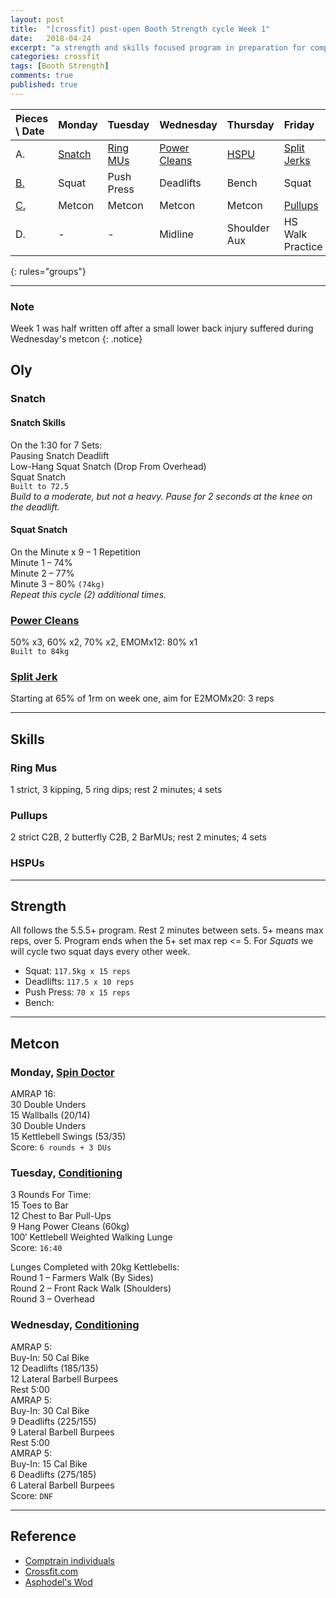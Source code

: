 ```yaml
---
layout: post
title:  "[crossfit] post-open Booth Strength cycle Week 1"
date:   2018-04-24
excerpt: "a strength and skills focused program in preparation for competitions in Asia"
categories: crossfit
tags: [Booth Strength]
comments: true
published: true
---
```


| Pieces \ Date   | Monday         | Tuesday             | Wednesday            | Thursday        | Friday              | Saturday       | Sunday         |
|:--------------- |:-------------- |:------------------- |:-------------------- |:--------------- |:------------------- |:-------------- |:-------------- |
| A.              | [Snatch](#oly) | [Ring MUs](#skills) | [Power Cleans](#oly) | [HSPU](#skills) | [Split Jerks](#oly) | **_Rest Day_** | **_Rest Day_** |
| [B.](#strength) | Squat          | Push Press          | Deadlifts            | Bench           | Squat               |                |                |
| [C.](#metcon)   | Metcon         | Metcon              | Metcon               | Metcon          | [Pullups](#skills)  |                |                |
| D.              | -              | -                   | Midline              | Shoulder Aux    | HS Walk Practice    |                |                |
{: rules="groups"}

---
### Note
Week 1 was half written off after a small lower back injury suffered during Wednesday's metcon
{: .notice}


## Oly
### Snatch
#### Snatch Skills  
On the 1:30 for 7 Sets:  
Pausing Snatch Deadlift  
Low-Hang Squat Snatch (Drop From Overhead)  
Squat Snatch  
`Built to 72.5`  
_Build to a moderate, but not a heavy. Pause for 2 seconds at the knee on the deadlift._
#### Squat Snatch  
On the Minute x 9 – 1 Repetition  
Minute 1 – 74%  
Minute 2 – 77%  
Minute 3 – 80% `(74kg)`  
_Repeat this cycle (2) additional times._
### [Power Cleans][url_cleans]
50% x3, 60% x2, 70% x2, EMOMx12: 80% x1  
`Built to 84kg`
### [Split Jerk][url_jerk]
Starting at 65% of 1rm on week one, aim for E2MOMx20: 3 reps

---
## Skills
### Ring Mus
1 strict, 3 kipping, 5 ring dips; rest 2 minutes; `4` sets
### Pullups
2 strict C2B, 2 butterfly C2B, 2 BarMUs; rest 2 minutes; 4 sets
### HSPUs


---
## Strength
All follows the 5.5.5+ program. Rest 2 minutes between sets. 5+ means max reps, over 5. Program ends when the 5+ set max rep <= 5. For *Squats* we will cycle two squat days every other week.
* Squat: `117.5kg x 15 reps`
* Deadlifts: `117.5 x 10 reps`
* Push Press: `70 x 15 reps`
* Bench:

---
## Metcon
### Monday, [Spin Doctor][wod1]
AMRAP 16:  
30 Double Unders  
15 Wallballs (20/14)  
30 Double Unders  
15 Kettlebell Swings (53/35)  
Score: `6 rounds + 3 DUs`
### Tuesday, [Conditioning][wod2]
3 Rounds For Time:  
15 Toes to Bar  
12 Chest to Bar Pull-Ups  
9 Hang Power Cleans (60kg)  
100′ Kettlebell Weighted Walking Lunge  
Score: `16:40`  

Lunges Completed with 20kg Kettlebells:  
Round 1 – Farmers Walk (By Sides)  
Round 2 – Front Rack Walk (Shoulders)  
Round 3 – Overhead  
### Wednesday, [Conditioning][wod3]
AMRAP 5:  
Buy-In: 50 Cal Bike  
12 Deadlifts (185/135)  
12 Lateral Barbell Burpees  
Rest 5:00  
AMRAP 5:  
Buy-In: 30 Cal Bike  
9 Deadlifts (225/155)  
9 Lateral Barbell Burpees  
Rest 5:00  
AMRAP 5:  
Buy-In: 15 Cal Bike  
6 Deadlifts (275/185)  
6 Lateral Barbell Burpees  
Score: `DNF`

---
## Reference
* [Comptrain individuals][url_comptrain]
* [Crossfit.com](https://crossfit.com)
* [Asphodel's Wod](http://crossfitasphodel.com)


[wod1]: http://comptrain.co/individuals/workout/monday-%c2%b7-4-23-18/
[wod2]: http://comptrain.co/individuals/workout/wednesday-%c2%b7-4-18-18/
[wod3]: http://comptrain.co/individuals/workout/tuesday-%c2%b7-4-24-18/
[url_cleans]: http://www.basbarbell.com/2011/09/6-weeks-to-new-power-clean-max.html
[url_jerk]: https://www.facebook.com/events/451447668350155/
[url_comptrain]: http://comptrain.co/individuals/home/
